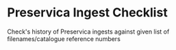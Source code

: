 # Preservica Ingest Checklist

Check's history of Preservica ingests against given list of filenames/catalogue reference numbers
